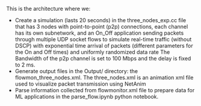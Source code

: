 This is the architecture where we:
- Create a simulation (lasts 20 seconds) in the three_nodes_exp.cc file that has 3 nodes with point-to-point (p2p) connections, each channel has its own subnetwork, and an On_Off application sending packets through multiple UDP socket flows to simulate real-time traffic (without DSCP) with exponential time arrival of packets (different parameters for the On and Off times) and uniformly randomized data rate
The Bandwidth of the p2p channel is set to 100 Mbps and the delay is fixed to 2 ms.
- Generate output files in the Output/ directory: the flowmon_three_nodes.xml.
The three_nodes.xml is an animation xml file used to visualize packet transmission using NetAnim
- Parse information collected from  flowmonitor.xml file to prepare data for ML applications in the parse_flow.ipynb python notebook.
